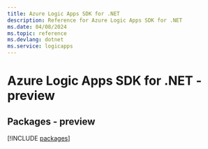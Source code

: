 ```yaml
---
title: Azure Logic Apps SDK for .NET
description: Reference for Azure Logic Apps SDK for .NET
ms.date: 04/08/2024
ms.topic: reference
ms.devlang: dotnet
ms.service: logicapps
---
```

# Azure Logic Apps SDK for .NET - preview
## Packages - preview
[!INCLUDE [packages](logic-apps-index.md)]